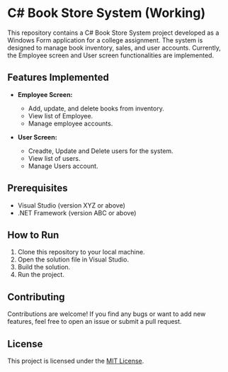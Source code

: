 # C# Book Store System (Working)

This repository contains a C# Book Store System project developed as a Windows Form application for a college assignment. The system is designed to manage book inventory, sales, and user accounts. Currently, the Employee screen and User screen functionalities are implemented.

## Features Implemented
- **Employee Screen:**
  - Add, update, and delete books from inventory.
  - View list of Employee.
  - Manage employee accounts.
  
- **User Screen:**
  - Creadte, Update and Delete users for the system.
  - View list of users.
  - Manage Users account.

## Prerequisites
- Visual Studio (version XYZ or above)
- .NET Framework (version ABC or above)

## How to Run
1. Clone this repository to your local machine.
2. Open the solution file in Visual Studio.
3. Build the solution.
4. Run the project.

## Contributing
Contributions are welcome! If you find any bugs or want to add new features, feel free to open an issue or submit a pull request.

## License
This project is licensed under the [MIT License](LICENSE).
